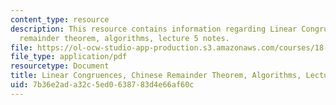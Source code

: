 ```yaml
---
content_type: resource
description: This resource contains information regarding Linear Congruences, chinese
  remainder theorem, algorithms, lecture 5 notes.
file: https://ol-ocw-studio-app-production.s3.amazonaws.com/courses/18-781-theory-of-numbers-spring-2012/7b36e2ada32c5ed0638783d4e66af60c_MIT18_781S12_lec5.pdf
file_type: application/pdf
resourcetype: Document
title: Linear Congruences, Chinese Remainder Theorem, Algorithms, Lecture 5 Notes
uid: 7b36e2ad-a32c-5ed0-6387-83d4e66af60c
---
```

